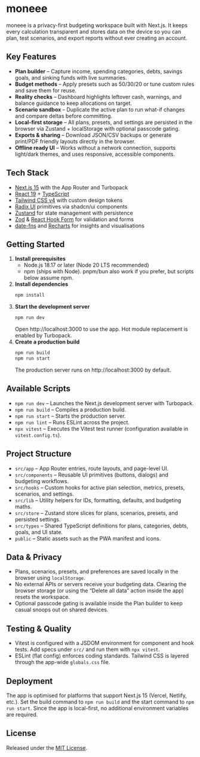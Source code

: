 # moneee

moneee is a privacy-first budgeting workspace built with Next.js. It keeps every calculation transparent and stores data on the device so you can plan, test scenarios, and export reports without ever creating an account.

## Key Features

- **Plan builder** – Capture income, spending categories, debts, savings goals, and sinking funds with live summaries.
- **Budget methods** – Apply presets such as 50/30/20 or tune custom rules and save them for reuse.
- **Reality checks** – Dashboard highlights leftover cash, warnings, and balance guidance to keep allocations on target.
- **Scenario sandbox** – Duplicate the active plan to run what-if changes and compare deltas before committing.
- **Local-first storage** – All plans, presets, and settings are persisted in the browser via Zustand + localStorage with optional passcode gating.
- **Exports & sharing** – Download JSON/CSV backups or generate print/PDF friendly layouts directly in the browser.
- **Offline ready UI** – Works without a network connection, supports light/dark themes, and uses responsive, accessible components.

## Tech Stack

- [Next.js 15](https://nextjs.org/) with the App Router and Turbopack
- [React 19](https://react.dev/) + [TypeScript](https://www.typescriptlang.org/)
- [Tailwind CSS v4](https://tailwindcss.com/) with custom design tokens
- [Radix UI](https://www.radix-ui.com/) primitives via shadcn/ui components
- [Zustand](https://zustand-demo.pmnd.rs/) for state management with persistence
- [Zod](https://zod.dev/) & [React Hook Form](https://react-hook-form.com/) for validation and forms
- [date-fns](https://date-fns.org/) and [Recharts](https://recharts.org/) for insights and visualisations

## Getting Started

1. **Install prerequisites**
   - Node.js 18.17 or later (Node 20 LTS recommended)
   - npm (ships with Node). pnpm/bun also work if you prefer, but scripts below assume npm.
2. **Install dependencies**
   ```bash
   npm install
   ```
3. **Start the development server**
   ```bash
   npm run dev
   ```
   Open http://localhost:3000 to use the app. Hot module replacement is enabled by Turbopack.
4. **Create a production build**
   ```bash
   npm run build
   npm run start
   ```
   The production server runs on http://localhost:3000 by default.

## Available Scripts

- `npm run dev` – Launches the Next.js development server with Turbopack.
- `npm run build` – Compiles a production build.
- `npm run start` – Starts the production server.
- `npm run lint` – Runs ESLint across the project.
- `npx vitest` – Executes the Vitest test runner (configuration available in `vitest.config.ts`).

## Project Structure

- `src/app` – App Router entries, route layouts, and page-level UI.
- `src/components` – Reusable UI primitives (buttons, dialogs) and budgeting workflows.
- `src/hooks` – Custom hooks for active plan selection, metrics, presets, scenarios, and settings.
- `src/lib` – Utility helpers for IDs, formatting, defaults, and budgeting maths.
- `src/store` – Zustand store slices for plans, scenarios, presets, and persisted settings.
- `src/types` – Shared TypeScript definitions for plans, categories, debts, goals, and UI state.
- `public` – Static assets such as the PWA manifest and icons.

## Data & Privacy

- Plans, scenarios, presets, and preferences are saved locally in the browser using `localStorage`.
- No external APIs or servers receive your budgeting data. Clearing the browser storage (or using the “Delete all data” action inside the app) resets the workspace.
- Optional passcode gating is available inside the Plan builder to keep casual snoops out on shared devices.

## Testing & Quality

- Vitest is configured with a JSDOM environment for component and hook tests. Add specs under `src/` and run them with `npx vitest`.
- ESLint (flat config) enforces coding standards. Tailwind CSS is layered through the app-wide `globals.css` file.

## Deployment

The app is optimised for platforms that support Next.js 15 (Vercel, Netlify, etc.). Set the build command to `npm run build` and the start command to `npm run start`. Since the app is local-first, no additional environment variables are required.

## License

Released under the [MIT License](LICENSE).
